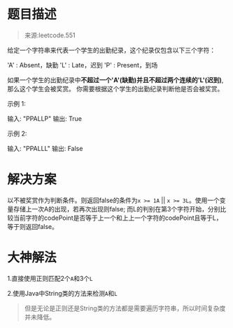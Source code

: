 # 题目描述

>来源:leetcode.551

给定一个字符串来代表一个学生的出勤纪录，这个纪录仅包含以下三个字符：

'A' : Absent，缺勤
'L' : Late，迟到
'P' : Present，到场

如果一个学生的出勤纪录中**不超过一个'A'(缺勤)并且不超过两个连续的'L'(迟到)**,那么这个学生会被奖赏。
你需要根据这个学生的出勤纪录判断他是否会被奖赏。

示例 1:

输入: "PPALLP"
输出: True

示例 2:

输入: "PPALLL"
输出: False

# 解决方案

以不被奖赏作为判断条件。则返回false的条件为`x >= 1A` || `x >= 3L`。使用一个变量存储上一次A的出现，若再次出现则false;
而L的判别在第3个字符开始，分别比较当前字符的codePoint是否等于上一个和上上一个字符的codePoint且等于L，等于则返回false。

# 大神解法

1.直接使用正则匹配2个`A`和3个`L`

2.使用Java中String类的方法来检测`A`和`L`

>但是无论是正则还是String类的方法都是需要遍历字符串，所以时间复杂度并未降低。